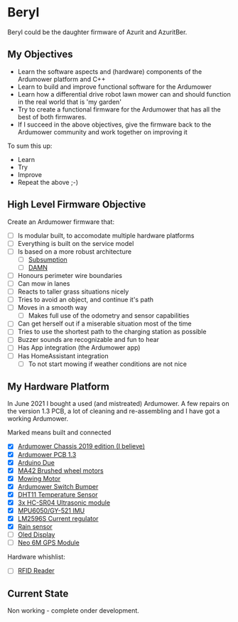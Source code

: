 # Beryl

Beryl could be the daughter firmware of Azurit and AzuritBer.

## My Objectives
- Learn the software aspects and (hardware) components of the Ardumower platform and C++
- Learn to build and improve functional software for the Ardumower
- Learn how a differential drive robot lawn mower can and should function in the real world that is 'my garden'
- Try to create a functional firmware for the Ardumower that has all the best of both firmwares.
- If I succeed in the above objectives, give the firmware back to the Ardumower community and work together on improving it

To sum this up:
- Learn
- Try
- Improve
- Repeat the above ;-)

## High Level Firmware Objective

Create an Ardumower firmware that:
- [ ] Is modular built, to accomodate multiple hardware platforms
- [ ] Everything is built on the service model
- [ ] Is based on a more robust architecture
  - [ ] [Subsumption](https://en.wikipedia.org/wiki/Subsumption_architecture)
  - [ ] [DAMN](https://en.wikipedia.org/wiki/Distributed_architecture_for_mobile_navigation)
- [ ] Honours perimeter wire boundaries
- [ ] Can mow in lanes
- [ ] Reacts to taller grass situations nicely
- [ ] Tries to avoid an object, and continue it's path
- [ ] Moves in a smooth way
  - [ ] Makes full use of the odometry and sensor capabilities
- [ ] Can get herself out if a miserable situation most of the time
- [ ] Tries to use the shortest path to the charging station as possible
- [ ] Buzzer sounds are recognizable and fun to hear
- [ ] Has App integration (the Ardumower app)
- [ ] Has HomeAssistant integration
  - [ ] To not start mowing if weather conditions are not nice

## My Hardware Platform
In June 2021 I bought a used (and mistreated) Ardumower.
A few repairs on the version 1.3 PCB, a lot of cleaning and re-assembling and I have got a working Ardumower.

Marked means built and connected

- [X] [Ardumower Chassis 2019 edition (I believe)](https://www.marotronics.de/Ardumower-Chassis-Umruest-Set-auf-das-Model-2021-mit-Bumper)
- [x] [Ardumower PCB 1.3](https://www.marotronics.de/Ardumower-Mainboard-13-Der-Konfigurator-fuer-Deinen-Rasenroboter)
- [x] [Arduino Due](https://www.marotronics.de/DUE-Entwicklungsboard-R3-32-Bit-ARM-Cortex-M3-Arduino-Kompatibel)
- [x] [MA42 Brushed wheel motors](https://www.marotronics.de/MA42-DC-Planeten-Getriebemotor-24-Volt-mit-HallIC-30-33-RPM-8mm-Welle-ab-2-Stueck-Staffelpreis)
- [x] [Mowing Motor](https://www.marotronics.de/Maehscheiben-Set-mit-Motor-und-Spanner-fuer-den-Selbstbau-Rasenroboter)
- [x] [Ardumower Switch Bumper](https://www.marotronics.de/ArduMower-Bumper-Nachruest-Kit)
- [x] [DHT11 Temperature Sensor](https://www.marotronics.de/DHT11-Digitaler-Temperatursensor-und-Feuchtigkeitssensor-fuer-Arduino)
- [x] [3x HC-SR04 Ultrasonic module](https://www.marotronics.de/HC-SR04-Ultraschallsensor-Ultrasonic-Ranging-Module)
- [x] [MPU6050/GY-521 IMU](https://www.marotronics.de/3-Achsen-Gy-521-Gyroskop-Accelerometer-MPU-6050-Raspberry-Pi-Arduino)
- [x] [LM2596S Current regulator](https://www.marotronics.de/DC-DC-Spannungsregler-LM2596S-Step-Down-Regler-einstellbar)
- [x] [Rain sensor](https://www.marotronics.de/Regensensor-Modul-YL-38-fuer-Arduino-Raspberry-PI-Regentropfen-Sensor-Naessesensor)
- [ ] [Oled Display](https://www.marotronics.de/096-OLED-Display-Blau-Gelb-I2C-SPI-128x64-SSD1106-fuer-Arduino-Raspberry-Pi)
- [ ] [Neo 6M GPS Module](https://www.marotronics.de/NEO-6M-GPS-Modul-GY-GPS6MV2-NEO-6M-Flight-Controller-zb-fuer-Arduino)

Hardware whishlist:
- [ ] [RFID Reader](https://www.marotronics.de/RFID-Kit-RC522-Mifare-Transponder-Modul-Writer-Reader-fuer-Arduino-Raspberry-1356Mhz)

## Current State

Non working - complete onder development.